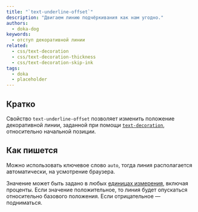 ```yaml
---
title: "`text-underline-offset`"
description: "Двигаем линию подчёркивания как нам угодно."
authors:
  - doka-dog
keywords:
  - отступ декоративной линии
related:
  - css/text-decoration
  - css/text-decoration-thickness
  - css/text-decoration-skip-ink
tags:
  - doka
  - placeholder
---
```


## Кратко

Свойство `text-underline-offset` позволяет изменить положение декоративной линии, заданной при помощи [`text-decoration`](/css/text-decoration/), относительно начальной позиции.

## Как пишется

Можно использовать ключевое слово `auto`, тогда линия располагается автоматически, на усмотрение браузера.

Значение может быть задано в любых [единицах измерения](/css/numeric-types/), включая проценты. Если значение положительное, то линия будет опускаться относительно базового положения. Если отрицательное — подниматься.
